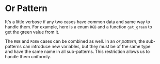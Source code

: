 # Or Pattern 

It's a little verbose if any two cases have common data and same way to handle them. For example, here is a enum `RGB` and a function `get_green` to get the green value from it. 

The `RGB` and `RGBA` cases can be combined as well. In an *or pattern*, the sub-patterns can introduce new variables, but they must be of the same type and have the same name in all sub-patterns. This restriction allows us to handle them uniformly.

